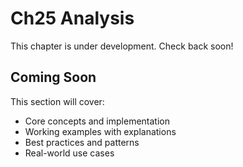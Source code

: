 # Ch25 Analysis

This chapter is under development. Check back soon!

## Coming Soon

This section will cover:
- Core concepts and implementation
- Working examples with explanations
- Best practices and patterns
- Real-world use cases
